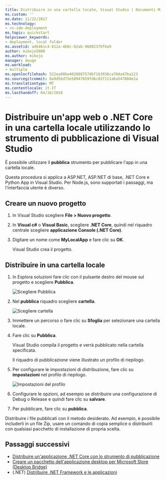 ```yaml
---
title: Distribuire in una cartella locale, Visual Studio | Documenti Microsoft
ms.custom: ''
ms.date: 11/22/2017
ms.technology:
- vs-ide-deployment
ms.topic: quickstart
helpviewer_keywords:
- deployment, local folder
ms.assetid: adb461c4-812a-4b8c-b2ab-96002379f6a9
author: mikejo5000
ms.author: mikejo
manager: douge
ms.workload:
- multiple
ms.openlocfilehash: 522ea90be402088757db7163936ca70da47ba123
ms.sourcegitcommit: 6a9d5bd75e50947659fd6c837111a6a547884e2a
ms.translationtype: MT
ms.contentlocale: it-IT
ms.lasthandoff: 04/16/2018
---
```

# <a name="deploy-a-web-app-or-net-core-app-to-a-local-folder-using-the-visual-studio-publish-tool"></a>Distribuire un'app web o .NET Core in una cartella locale utilizzando lo strumento di pubblicazione di Visual Studio

È possibile utilizzare il **pubblica** strumento per pubblicare l'app in una cartella locale. 

Questa procedura si applica a ASP.NET, ASP.NET di base, .NET Core e Python App in Visual Studio. Per Node.js, sono supportati i passaggi, ma l'interfaccia utente è diverso.

## <a name="create-a-new-project"></a>Creare un nuovo progetto 

1. In Visual Studio scegliere **File > Nuovo progetto**.

1. In **Visual c#** o **Visual Basic**, scegliere **.NET Core**, quindi nel riquadro centrale scegliere **applicazione Console (.NET Core)**.

1. Digitare un nome come **MyLocalApp** e fare clic su **OK**.

    Visual Studio crea il progetto.

## <a name="deploy-to-a-local-folder"></a>Distribuire in una cartella locale

1. In Esplora soluzioni fare clic con il pulsante destro del mouse sul progetto e scegliere **Pubblica**.

    ![Scegliere Pubblica](../deployment/media/quickstart-publish.png "scegliere pubblica")

1. Nel **pubblica** riquadro scegliere **cartella**.

    ![Scegliere cartella](../deployment/media/quickstart-publish-folder.png "scegliere cartella")

1. Immettere un percorso o fare clic su **Sfoglia** per selezionare una cartella locale.

1. Fare clic su **Pubblica**.

    Visual Studio compila il progetto e verrà pubblicato nella cartella specificata.

    Il riquadro di pubblicazione viene illustrato un profilo di riepilogo.

1. Per configurare le impostazioni di distribuzione, fare clic su **impostazioni** nel profilo di riepilogo.

    ![Impostazioni del profilo](../deployment/media/quickstart-profile-settings.png "impostazioni del profilo") 

1. Configurare le opzioni, ad esempio se distribuire una configurazione di Debug o Release e quindi fare clic su **salvare**.

1. Per pubblicare, fare clic su **pubblica**.

Distribuire i file pubblicati con il metodo desiderato. Ad esempio, è possibile includerli in un file Zip, usare un comando di copia semplice o distribuirli con qualsiasi pacchetto di installazione di propria scelta.

## <a name="next-steps"></a>Passaggi successivi

- [Distribuire un'applicazione .NET Core con lo strumento di pubblicazione](/dotnet/core/deploying/deploy-with-vs)
- [Creare un pacchetto dell'applicazione desktop per Microsoft Store (Desktop Bridge)](/windows/uwp/porting/desktop-to-uwp-packaging-dot-net)
- (.NET) [Distribuire .NET Framework e le applicazioni](/dotnet/framework/deployment/)
